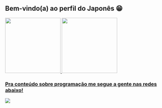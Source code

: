 ## Bem-vindo(a) ao perfil do Japonês 😁

 <div>
   <a href="https://github.com/setmoanjo">
   <img height="180em" src="https://github-readme-stats.vercel.app/api?username=setmoanjo&show_icons=true&theme=tokyonight&include_all_commits=true&count_private=true"/>
   <img height="180em" src="https://github-readme-stats.vercel.app/api/top-langs/?username=setmoanjo&layout=compact&langs_count=6&theme=tokyonight"/>
</div>
    



 

 
### Pra conteúdo sobre programação me segue a gente nas redes abaixo!
 
<div> 
 
 <a href="https://discord.gg/5DVhGKVf4h" target="_blank"><img src="https://img.shields.io/badge/Discord-7289DA?style=for-the-badge&logo=discord&logoColor=white" target="_blank"></a> 
